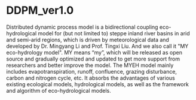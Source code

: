 # DDPM_ver1.0
Distributed dynamic process model is a bidirectional coupling eco-hydrological model for (but not limited to) steppe inland river basins in arid and semi-arid regions, which is driven by meteorological data and developed by Dr. Mingyang Li and Prof. Tingxi Liu. And we also call it "MY eco-hydrology model". MY means “my”, which will be released as open source and gradually optimized and updated to get more support from researchers and better improve the model. The MYEH model mainly includes evapotranspiration, runoff, confluence, grazing disturbance, carbon and nitrogen cycle, etc. It absorbs the advantages of various existing ecological models, hydrological models, as well as the framework and algorithm of eco-hydrological models.
